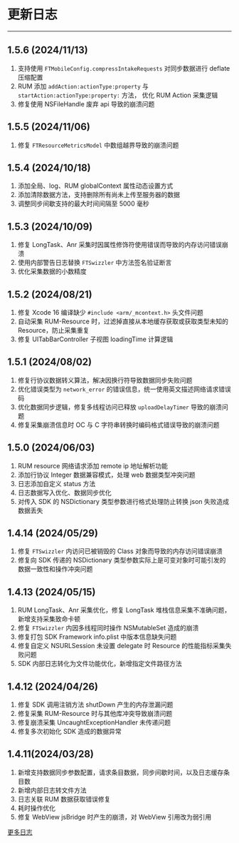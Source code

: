 # 更新日志

---

## **1.5.6 (2024/11/13)**

1. 支持使用 `FTMobileConfig.compressIntakeRequests` 对同步数据进行 deflate 压缩配置
2. RUM 添加 `addAction:actionType:property` 与 `startAction:actionType:property:` 方法，
   优化 RUM Action 采集逻辑
3. 修复使用 NSFileHandle 废弃 api 导致的崩溃问题

##  **1.5.5 (2024/11/06)**

1. 修复 `FTResourceMetricsModel` 中数组越界导致的崩溃问题

##  **1.5.4 (2024/10/18)**

1. 添加全局、log、RUM globalContext 属性动态设置方式
2. 添加清除数据方法，支持删除所有尚未上传至服务器的数据
3. 调整同步间歇支持的最大时间间隔至 5000 毫秒

## **1.5.3 (2024/10/09)**

1. 修复 LongTask、Anr 采集时因属性修饰符使用错误而导致的内存访问错误崩溃
2. 使用内部警告日志替换 `FTSwizzler` 中方法签名验证断言
3. 优化采集数据的小数精度

## **1.5.2 (2024/08/21)**

1. 修复 Xcode 16 编译缺少 `#include <arm/_mcontext.h>` 头文件问题
2. 自动采集 RUM-Resource 时，过滤掉直接从本地缓存获取或获取类型未知的 Resource，防止采集重复
3. 修复 UITabBarController 子视图 loadingTime 计算逻辑

## **1.5.1 (2024/08/02)**

1. 修复行协议数据转义算法，解决因换行符导致数据同步失败问题
2. 优化错误类型为 `network_error` 的错误信息，统一使用英文描述网络请求错误码
3. 优化数据同步逻辑，修复多线程访问已释放 `uploadDelayTimer` 导致的崩溃问题
4. 修复采集崩溃信息时 OC 与 C 字符串转换时编码格式错误导致的崩溃问题

## **1.5.0 (2024/06/03)**

1. RUM resource 网络请求添加 remote ip 地址解析功能
2. 添加行协议 Integer 数据兼容模式，处理 web 数据类型冲突问题
3. 日志添加自定义 status 方法
4. 日志数据写入优化、数据同步优化
5. 对传入 SDK 的 NSDictionary 类型参数进行格式处理防止转换 json 失败造成数据丢失

## **1.4.14 (2024/05/29)**

1. 修复 `FTSwizzler` 内访问已被销毁的 Class 对象而导致的内存访问错误崩溃
2. 修复向 SDK 传递的 NSDictionary 类型参数实际上是可变对象时可能引发的数据一致性和操作冲突问题

## **1.4.13 (2024/05/15)**

1. RUM LongTask、Anr 采集优化，修复 LongTask 堆栈信息采集不准确问题，新增支持采集致命卡顿
2. 修复 `FTSwizzler` 内因多线程同时操作 NSMutableSet 造成的崩溃
3. 修复打包 SDK Framework info.plist 中版本信息缺失问题
4. 修复自定义 NSURLSession 未设置 delegate 时 Resource 的性能指标采集失败问题
5. SDK 内部日志转化为文件功能优化，新增指定文件路径方法

## **1.4.12 (2024/04/26)**

1. 修复 SDK 调用注销方法 shutDown 产生的内存泄漏问题
2. 修复采集 RUM-Resource 时与其他库冲突导致崩溃问题
3. 修复崩溃采集 UncaughtExceptionHandler 未传递问题
4. 修复多次初始化 SDK 造成的数据异常

## **1.4.11(2024/03/28)**

1. 新增支持数据同步参数配置，请求条目数据，同步间歇时间，以及日志缓存条目数
2. 新增内部日志转文件方法
3. 日志关联 RUM 数据获取错误修复
4. 耗时操作优化
5. 修复 WebView jsBridge 时产生的崩溃，对 WebView 引用改为弱引用

[更多日志](https://github.com/GuanceCloud/datakit-ios/blob/develop/CHANGELOG.md)

